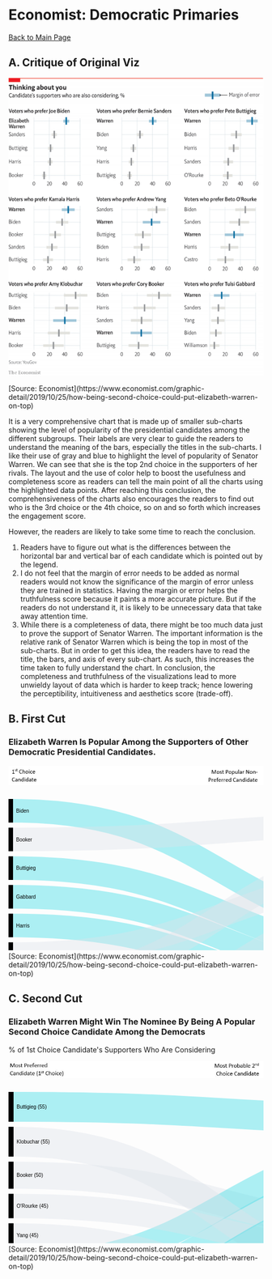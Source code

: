 # Economist: Democratic Primaries 
[Back to Main Page](https://yangle-l.github.io/Lim-Portfolio)

## A. Critique of Original Viz
<p align="left"> 
  <img src="https://raw.githubusercontent.com/YangLe-L/Lim-Portfolio/master/20191102_woc978.png"> </p> 
[Source: Economist](https://www.economist.com/graphic-detail/2019/10/25/how-being-second-choice-could-put-elizabeth-warren-on-top)

It is a very comprehensive chart that is made up of smaller sub-charts showing the level of popularity of the presidential candidates among the different subgroups. Their labels are very clear to guide the readers to understand the meaning of the bars, especially the titles in the sub-charts. I like their use of gray and blue to highlight the level of popularity of Senator Warren. We can see that she is the top 2nd choice in the supporters of her rivals. The layout and the use of color help to boost the usefulness and completeness score as readers can tell the main point of all the charts using the highlighted data points. After reaching this conclusion, the comprehensiveness of the charts also encourages the readers to find out who is the 3rd choice or the 4th choice, so on and so forth which increases the engagement score.

However, the readers are likely to take some time to reach the conclusion. 
1. Readers have to figure out what is the differences between the horizontal bar and vertical bar of each candidate which is pointed out by the legend. 
2. I do not feel that the margin of error needs to be added as normal readers would not know the significance of the margin of error unless they are trained in statistics. Having the margin or error helps the truthfulness score because it paints a more accurate picture. But if the readers do not understand it, it is likely to be unnecessary data that take away attention time. 
3. While there is a completeness of data, there might be too much data just to prove the support of Senator Warren. The important information is the relative rank of Senator Warren which is being the top in most of the sub-charts. But in order to get this idea, the readers have to read the title, the bars, and axis of every sub-chart. As such, this increases the time taken to fully understand the chart. 
In conclusion, the completeness and truthfulness of the visualizations lead to more unwieldy layout of data which is harder to keep track; hence lowering the perceptibility, intuitiveness and aesthetics score (trade-off).   


## B. First Cut 
### **Elizabeth Warren Is Popular Among the Supporters of Other Democratic Presidential Candidates.** 
<p align="left"> 
  <img src="https://raw.githubusercontent.com/YangLe-L/Lim-Portfolio/master/img2.JPG" width= "847"> </p> 
<svg width="847" height="520" xmlns="http://www.w3.org/2000/svg"><g transform="translate(0, 10)"><g class="links" fill="none" stroke-opacity="0.4"><path d="M9,23.333333333333304C423.5,23.333333333333304,423.5,264.99999999999994,838,264.99999999999994" stroke-width="46.666666666666664" style="stroke: rgb(51, 217, 227);"></path><path d="M9,79.99999999999982C423.5,79.99999999999982,423.5,48.33333333333327,838,48.33333333333327" stroke-width="46.666666666666664" style="stroke: rgb(220, 226, 232);"></path><path d="M9,136.6666666666665C423.5,136.6666666666665,423.5,311.6666666666666,838,311.6666666666666" stroke-width="46.666666666666664" style="stroke: rgb(51, 217, 227);"></path><path d="M9,193.33333333333323C423.5,193.33333333333323,423.5,358.33333333333326,838,358.33333333333326" stroke-width="46.666666666666664" style="stroke: rgb(51, 217, 227);"></path><path d="M9,249.99999999999986C423.5,249.99999999999986,423.5,404.99999999999994,838,404.99999999999994" stroke-width="46.666666666666664" style="stroke: rgb(51, 217, 227);"></path><path d="M9,306.6666666666665C423.5,306.6666666666665,423.5,151.6666666666666,838,151.6666666666666" stroke-width="46.666666666666664" style="stroke: rgb(220, 226, 232);"></path><path d="M9,363.3333333333332C423.5,363.3333333333332,423.5,94.99999999999993,838,94.99999999999993" stroke-width="46.666666666666664" style="stroke: rgb(220, 226, 232);"></path><path d="M9,419.99999999999994C423.5,419.99999999999994,423.5,451.66666666666663,838,451.66666666666663" stroke-width="46.666666666666664" style="stroke: rgb(51, 217, 227);"></path><path d="M9,476.6666666666667C423.5,476.6666666666667,423.5,208.3333333333333,838,208.3333333333333" stroke-width="46.666666666666664" style="stroke: rgb(220, 226, 232);"></path></g><g class="nodes" font-family="Arial, Helvetica" font-size="10"><g><rect x="838" y="24.999999999999943" height="93.33333333333331" width="9" fill="#000"></rect><text x="832" y="71.6666666666666" dy="0.35em" text-anchor="end">Biden</text></g><g><rect x="838" y="128.33333333333326" height="46.66666666666667" width="9" fill="#000"></rect><text x="832" y="151.6666666666666" dy="0.35em" text-anchor="end">Buttigieg</text></g><g><rect x="838" y="184.99999999999994" height="46.66666666666666" width="9" fill="#000"></rect><text x="832" y="208.33333333333326" dy="0.35em" text-anchor="end">Sanders</text></g><g><rect x="838" y="241.6666666666666" height="233.33333333333343" width="9" fill="#000"></rect><text x="832" y="358.3333333333333" dy="0.35em" text-anchor="end">Warren</text></g><g><rect x="0" y="-2.842170943040401e-14" height="46.666666666666515" width="9" fill="#000"></rect><text x="15" y="23.33333333333323" dy="0.35em" text-anchor="start">Biden</text></g><g><rect x="0" y="56.66666666666649" height="46.66666666666667" width="9" fill="#000"></rect><text x="15" y="79.99999999999983" dy="0.35em" text-anchor="start">Booker</text></g><g><rect x="0" y="113.33333333333316" height="46.66666666666674" width="9" fill="#000"></rect><text x="15" y="136.66666666666652" dy="0.35em" text-anchor="start">Buttigieg</text></g><g><rect x="0" y="169.9999999999999" height="46.66666666666663" width="9" fill="#000"></rect><text x="15" y="193.3333333333332" dy="0.35em" text-anchor="start">Gabbard</text></g><g><rect x="0" y="226.66666666666652" height="46.666666666666686" width="9" fill="#000"></rect><text x="15" y="249.99999999999986" dy="0.35em" text-anchor="start">Harris</text></g><g><rect x="0" y="283.3333333333332" height="46.66666666666667" width="9" fill="#000"></rect><text x="15" y="306.6666666666665" dy="0.35em" text-anchor="start">Klobuchar</text></g><g><rect x="0" y="339.9999999999999" height="46.666666666666714" width="9" fill="#000"></rect><text x="15" y="363.33333333333326" dy="0.35em" text-anchor="start">O'Rourke</text></g><g><rect x="0" y="396.66666666666663" height="46.66666666666674" width="9" fill="#000"></rect><text x="15" y="420" dy="0.35em" text-anchor="start">Sanders</text></g><g><rect x="0" y="453.33333333333337" height="46.666666666666686" width="9" fill="#000"></rect><text x="15" y="476.66666666666674" dy="0.35em" text-anchor="start">Yang</text></g></g></g></svg> 
[Source: Economist](https://www.economist.com/graphic-detail/2019/10/25/how-being-second-choice-could-put-elizabeth-warren-on-top)

## C. Second Cut
### **Elizabeth Warren Might Win The Nominee By Being A Popular Second Choice Candidate Among the Democrats**    
% of 1st Choice Candidate's Supporters Who Are Considering
<p align="left"> 
  <img src="https://raw.githubusercontent.com/YangLe-L/Lim-Portfolio/master/img3.JPG" width= "847"> </p> 
<svg width="847" height="520" xmlns="http://www.w3.org/2000/svg"><g transform="translate(0, 10)"><g class="links" fill="none" stroke-opacity="0.4"><path d="M10,398.57142857142856C423.5,398.57142857142856,423.5,154.64285714285717,837,154.64285714285717" stroke-width="45" style="stroke: rgb(51, 217, 227);"></path><path d="M10,164.64285714285694C423.5,164.64285714285694,423.5,272.8571428571429,837,272.8571428571429" stroke-width="53.57142857142857" style="stroke: rgb(220, 226, 232);"></path><path d="M10,29.464285714285484C423.5,29.464285714285484,423.5,54.46428571428574,837,54.46428571428574" stroke-width="58.92857142857142" style="stroke: rgb(51, 217, 227);"></path><path d="M10,491.96428571428595C423.5,491.96428571428595,423.5,228.0357142857143,837,228.0357142857143" stroke-width="16.07142857142857" style="stroke: rgb(51, 217, 227);"></path><path d="M10,341.9642857142857C423.5,341.9642857142857,423.5,108.0357142857143,837,108.0357142857143" stroke-width="48.214285714285715" style="stroke: rgb(51, 217, 227);"></path><path d="M10,98.39285714285693C423.5,98.39285714285693,423.5,387.3214285714285,837,387.3214285714285" stroke-width="58.92857142857142" style="stroke: rgb(220, 226, 232);"></path><path d="M10,225.53571428571408C423.5,225.53571428571408,423.5,323.75,837,323.75" stroke-width="48.214285714285715" style="stroke: rgb(220, 226, 232);"></path><path d="M10,452.5C423.5,452.5,423.5,198.57142857142858,837,198.57142857142858" stroke-width="42.857142857142854" style="stroke: rgb(51, 217, 227);"></path><path d="M10,283.7499999999999C423.5,283.7499999999999,423.5,450.89285714285705,837,450.89285714285705" stroke-width="48.214285714285715" style="stroke: rgb(220, 226, 232);"></path></g><g class="nodes" font-family="Arial, Helvetica" font-size="10"><g><rect x="837" y="246.07142857142858" height="101.78571428571422" width="10" fill="#000"></rect><text x="831" y="296.96428571428567" dy="0.35em" text-anchor="end">Biden</text></g><g><rect x="837" y="357.8571428571428" height="58.92857142857146" width="10" fill="#000"></rect><text x="831" y="387.3214285714285" dy="0.35em" text-anchor="end">Buttigieg</text></g><g><rect x="837" y="426.7857142857142" height="48.21428571428572" width="10" fill="#000"></rect><text x="831" y="450.8928571428571" dy="0.35em" text-anchor="end">Sanders</text></g><g><rect x="837" y="25.00000000000003" height="211.07142857142856" width="10" fill="#000"></rect><text x="831" y="130.5357142857143" dy="0.35em" text-anchor="end">Warren</text></g><g><rect x="0" y="376.07142857142856" height="45" width="10" fill="#000"></rect><text x="16" y="398.57142857142856" dy="0.35em" text-anchor="start">Biden (42)</text></g><g><rect x="0" y="137.85714285714266" height="53.57142857142854" width="10" fill="#000"></rect><text x="16" y="164.64285714285694" dy="0.35em" text-anchor="start">Booker (50)</text></g><g><rect x="0" y="-2.2737367544323206e-13" height="58.928571428571445" width="10" fill="#000"></rect><text x="16" y="29.464285714285495" dy="0.35em" text-anchor="start">Buttigieg (55)</text></g><g><rect x="0" y="483.9285714285717" height="16.071428571428555" width="10" fill="#000"></rect><text x="16" y="491.96428571428595" dy="0.35em" text-anchor="start">Gabbard (15)</text></g><g><rect x="0" y="317.8571428571429" height="48.214285714285666" width="10" fill="#000"></rect><text x="16" y="341.9642857142857" dy="0.35em" text-anchor="start">Harris (45)</text></g><g><rect x="0" y="68.92857142857122" height="58.928571428571445" width="10" fill="#000"></rect><text x="16" y="98.39285714285694" dy="0.35em" text-anchor="start">Klobuchar (55)</text></g><g><rect x="0" y="201.42857142857122" height="48.21428571428585" width="10" fill="#000"></rect><text x="16" y="225.53571428571414" dy="0.35em" text-anchor="start">O'Rourke (45)</text></g><g><rect x="0" y="431.07142857142856" height="42.85714285714312" width="10" fill="#000"></rect><text x="16" y="452.5000000000001" dy="0.35em" text-anchor="start">Sanders (40)</text></g><g><rect x="0" y="259.64285714285705" height="48.214285714285836" width="10" fill="#000"></rect><text x="16" y="283.75" dy="0.35em" text-anchor="start">Yang (45)</text></g></g></g></svg>
[Source: Economist](https://www.economist.com/graphic-detail/2019/10/25/how-being-second-choice-could-put-elizabeth-warren-on-top)

